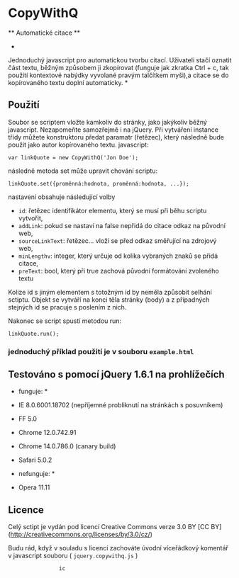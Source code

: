   CopyWithQ
=============

** Automatické citace **

*
Jednoduchý javascript pro automatickou tvorbu citací. Uživateli stačí oznatit
část textu, běžným způsobem ji zkopírovat (funguje jak zkratka Ctrl + c,
tak použití kontextové nabýdky vyvolané pravým talčítkem myši),a citace se do
kopírovaného textu doplní automaticky.
*



Použití
-------

Soubor se scriptem vložte kamkoliv do stránky, jako jakýkoliv běžný javascript.
Nezapomeňte samozřejmě i na jQuery.
Při vytváření instance třídy můžete konstruktoru předat paramatr (řetězec),
který následně bude použit jako autor kopírovaného textu.
javascript:

	var linkQuote = new CopyWithQ('Jon Doe');

následně metoda set může upravit chování scriptu:

	linkQuote.set({proměnná:hodnota, proměnná:hodnota, ...});

nastavení obsahuje následující volby

* `id`: řetězec identifikátor elementu, který se musí při běhu scriptu vytvořit,
* `addLink`: pokud se nastaví na false nepřidá do citace odkaz na původní web,
* `sourceLinkText`: řetězec... vloží se před odkaz směřující na zdrojový web,
* `minLengthv`: integer, který určuje od kolika vybraných znaků se přidá citace,
* `preText`: bool, který při true zachová původní formátování zvoleného textu

Kolize id s jiným elementem s totožným id by neměla způsobit selhání sctiptu.
Objekt se vytváří na konci těla stránky (body) a z případných stejných id
se pracuje s poslením z nich.

Nakonec se script spustí metodou run:

	linkQuote.run();

### jednoduchý příklad použití je v souboru `example.html` ###



Testováno s pomocí jQuery 1.6.1 na prohlížečích
-----------------------------------------------

* funguje: *
* IE 8.0.6001.18702 (nepříjemné probliknutí na stránkách s posuvníkem)
* FF 5.0
* Chrome 12.0.742.91
* Chrome 14.0.786.0 (canary build)
* Safari 5.0.2

* nefunguje: *
* Opera 11.11



Licence
-------

Celý sctipt je vydán pod licencí Creative Commons verze 3.0 BY
[CC BY] (http://creativecommons.org/licenses/by/3.0/cz/)

Budu rád, když v souladu s licencí zachováte úvodní víceřádkový komentář
v javascript souboru ( `jquery.copywithq.js` )

					ic
